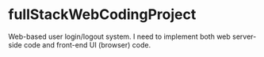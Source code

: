 # fullStackWebCodingProject
Web-based user login/logout system. I need to implement both web server-side code and front-end UI (browser) code.
